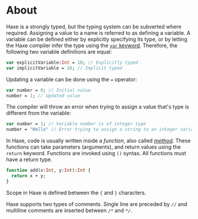 # About

Haxe is a strongly typed, but the typing system can be subverted where required. Assigning a value to a name is referred to as defining a variable. A variable can be defined either by explicitly specifying its type, or by letting the Haxe compiler infer the type using the [`var` keyword](var). Therefore, the following two variable definitions are equal:

```haxe
var explicitVariable:Int = 10; // Explicitly typed
var implicitVariable = 10; // Implicit typed
```

Updating a variable can be done using the `=` operator:

```haxe
var number = 0; // Initial value
number = 1; // Updated value
```

The compiler will throw an error when trying to assign a value that's type is different from the variable:

```haxe
var number = 1; // Variable number is of integer type
number = "Hello" // Error trying to assign a string to an integer variable
```

In Haxe, code is usually written inside a _function_, also called [_method_](method). These functions can take parameters (arguments), and return values using the `return` keyword. Functions are invoked using `()` syntax. All functions must have a return type.

```haxe
function add(x:Int, y:Int):Int {
  return x + y;
}
```

Scope in Haxe is defined between the `{` and `}` characters.

Haxe supports two types of comments. Single line are preceded by `//` and multiline comments are inserted between `/*` and `*/`.

[var]: https://haxe.org/manual/expression-var.html
[oop]: https://en.wikipedia.org/wiki/Object-oriented_programming
[method]: https://haxe.org/manual/class-field-method.html
